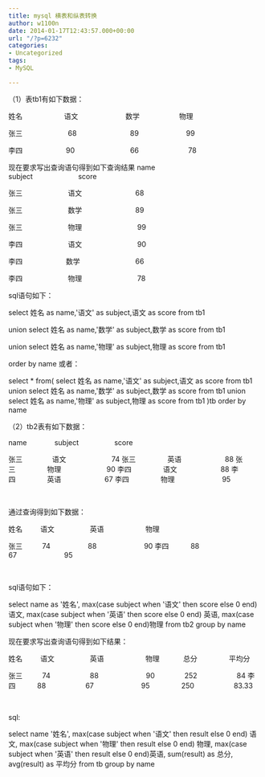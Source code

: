```yaml
---
title: mysql 横表和纵表转换
author: w1100n
date: 2014-01-17T12:43:57.000+00:00
url: "/?p=6232"
categories:
- Uncategorized
tags:
- MySQL

---
```

（1）表tb1有如下数据：

 姓名                     语文                        数学                    物理

 张三                       68                           89                        99

 李四                      90                            66                         78 

现在要求写出查询语句得到如下查询结果  name                    subject                       score

 张三                       语文                           68

 张三                       数学                           89

 张三                       物理                            99

 李四                       语文                            90

李四                      数学                            66

李四                       物理                            78 

sql语句如下：

select 姓名 as name,'语文' as subject,语文 as score from tb1

union select 姓名 as name,'数学' as subject,数学 as score from tb1

union  select 姓名 as name,'物理' as subject,物理 as score from tb1

 order by name 
或者：


select * from(
 select 姓名 as name,'语文' as subject,语文 as score from tb1
 union
 select 姓名 as name,'数学' as subject,数学 as score from tb1
 union
 select 姓名 as name,'物理' as subject,物理 as score from tb1
 )tb
 order by name


（2）tb2表有如下数据：


name              subject                  score


张三               语文                       74
 张三                英语                      88
 张三                物理                       90
 李四                语文                      88
 李四                英语                      67
 李四                物理                        95


 


通过查询得到如下数据：


姓名         语文                  英语                     物理


张三          74                   88                        90
 李四           88                    67                        95


 


sql语句如下：


select name as '姓名',
 max(case subject when '语文' then score else 0 end) 语文,
 max(case subject when '英语' then score else 0 end) 英语,
 max(case subject when '物理' then score else 0 end)物理
 from tb2
 group by name


现在要求写出查询语句得到如下结果：


姓名         语文                  英语                     物理            总分                平均分


张三          74                    88                        90               252                    84
 李四           88                    67                        95                250                    83.33


 


sql:


select name '姓名',
 max(case subject when '语文' then result else 0 end) 语文,
 max(case subject when '物理' then result else 0 end) 物理,
 max(case subject when '英语' then result else 0 end)英语,
 sum(result) as 总分,
 avg(result) as 平均分
 from tb
 group by name


